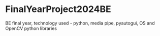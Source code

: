 # FinalYearProject2024BE
BE final year, technology used - python, media pipe, pyautogui, OS and OpenCV python libraries 
